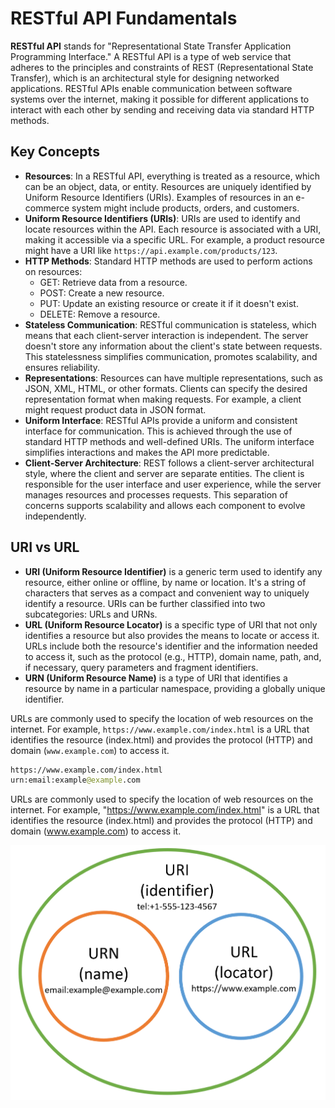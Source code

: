 # RESTful API Fundamentals

**RESTful API** stands for "Representational State Transfer Application Programming Interface." A RESTful API is a type of web service that adheres to the principles and constraints of REST (Representational State Transfer), which is an architectural style for designing networked applications. RESTful APIs enable communication between software systems over the internet, making it possible for different applications to interact with each other by sending and receiving data via standard HTTP methods.

## Key Concepts

- **Resources**: In a RESTful API, everything is treated as a resource, which can be an object, data, or entity. Resources are uniquely identified by Uniform Resource Identifiers (URIs). Examples of resources in an e-commerce system might include products, orders, and customers.
- **Uniform Resource Identifiers (URIs)**: URIs are used to identify and locate resources within the API. Each resource is associated with a URI, making it accessible via a specific URL. For example, a product resource might have a URI like `https://api.example.com/products/123`.
- **HTTP Methods**: Standard HTTP methods are used to perform actions on resources:
  - GET: Retrieve data from a resource.
  - POST: Create a new resource.
  - PUT: Update an existing resource or create it if it doesn't exist.
  - DELETE: Remove a resource.
- **Stateless Communication**: RESTful communication is stateless, which means that each client-server interaction is independent. The server doesn't store any information about the client's state between requests. This statelessness simplifies communication, promotes scalability, and ensures reliability.
- **Representations**: Resources can have multiple representations, such as JSON, XML, HTML, or other formats. Clients can specify the desired representation format when making requests. For example, a client might request product data in JSON format.
- **Uniform Interface**: RESTful APIs provide a uniform and consistent interface for communication. This is achieved through the use of standard HTTP methods and well-defined URIs. The uniform interface simplifies interactions and makes the API more predictable.
- **Client-Server Architecture**: REST follows a client-server architectural style, where the client and server are separate entities. The client is responsible for the user interface and user experience, while the server manages resources and processes requests. This separation of concerns supports scalability and allows each component to evolve independently.

## URI vs URL

- **URI (Uniform Resource Identifier)** is a generic term used to identify any resource, either online or offline, by name or location. It's a string of characters that serves as a compact and convenient way to uniquely identify a resource. URIs can be further classified into two subcategories: URLs and URNs.
- **URL (Uniform Resource Locator)** is a specific type of URI that not only identifies a resource but also provides the means to locate or access it. URLs include both the resource's identifier and the information needed to access it, such as the protocol (e.g., HTTP), domain name, path, and, if necessary, query parameters and fragment identifiers.
- **URN (Uniform Resource Name)** is a type of URI that identifies a resource by name in a particular namespace, providing a globally unique identifier.

URLs are commonly used to specify the location of web resources on the internet. For example, `https://www.example.com/index.html` is a URL that identifies the resource (index.html) and provides the protocol (HTTP) and domain (`www.example.com`) to access it.

```graphql
https://www.example.com/index.html
urn:email:example@example.com
```
URLs are commonly used to specify the location of web resources on the internet. For example, "https://www.example.com/index.html" is a URL that identifies the resource (index.html) and provides the protocol (HTTP) and domain (www.example.com) to access it.

![uri](../Images/JH_2023-11-01-12-55-25.png)
